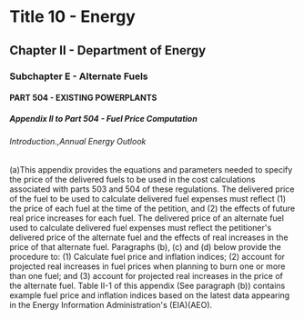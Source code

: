 
# Title 10 - Energy
## Chapter II - Department of Energy
### Subchapter E - Alternate Fuels
#### PART 504 - EXISTING POWERPLANTS
##### Appendix II to Part 504 - Fuel Price Computation
###### Introduction.,Annual Energy Outlook

(a)This appendix provides the equations and parameters needed to specify the price of the delivered fuels to be used in the cost calculations associated with parts 503 and 504 of these regulations. The delivered price of the fuel to be used to calculate delivered fuel expenses must reflect (1) the price of each fuel at the time of the petition, and (2) the effects of future real price increases for each fuel. The delivered price of an alternate fuel used to calculate delivered fuel expenses must reflect the petitioner's delivered price of the alternate fuel and the effects of real increases in the price of that alternate fuel. Paragraphs (b), (c) and (d) below provide the procedure to: (1) Calculate fuel price and inflation indices; (2) account for projected real increases in fuel prices when planning to burn one or more than one fuel; and (3) account for projected real increases in the price of the alternate fuel. Table II-1 of this appendix (See paragraph (b)) contains example fuel price and inflation indices based on the latest data appearing in the Energy Information Administration's (EIA)(AEO).
